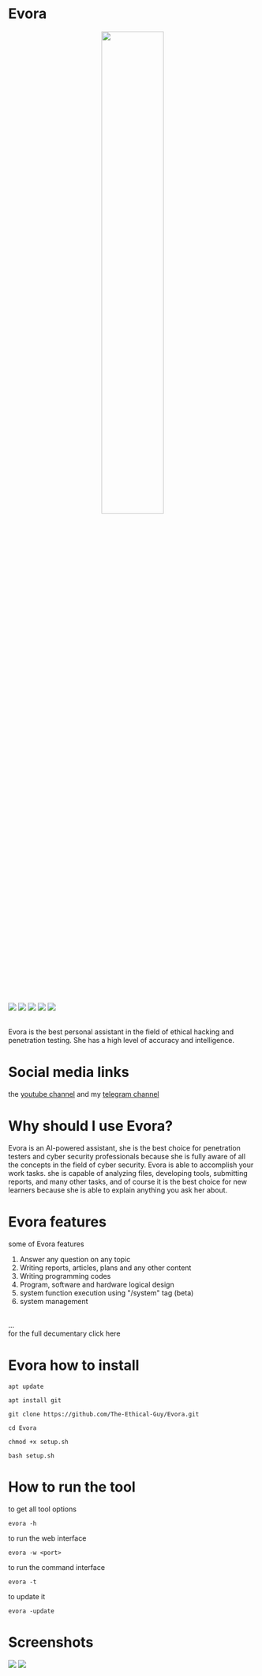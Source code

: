 # Evora
<p align="center">
  <img src="https://files.catbox.moe/851sck.png" width="50%">
</p>

![](https://img.shields.io/badge/category-ai_chatbot-blue)
![](https://img.shields.io/badge/version-V2.4-red)
![](https://img.shields.io/badge/IQ-470-purple)
![](https://img.shields.io/badge/status-active-green)
![](https://img.shields.io/badge/licens-GPLV3-white)



<br>
Evora is the best personal assistant in the field of ethical hacking and penetration testing. She has a high level of accuracy and intelligence.

 
# Social media links
the <a href="https://www.youtube.com/@TheEthicalGuy">youtube channel</a> and my <a href="https://t.me/TheEthicalGuy">telegram channel</a>

 
# Why should I use Evora?
Evora is an AI-powered assistant, she is the best choice for penetration testers and cyber security professionals because she is fully aware of all the concepts in the field of cyber security. Evora is able to accomplish your work tasks. she is capable of analyzing files, developing tools, submitting reports, and many other tasks, and of course it is the best choice for new learners because she is able to explain anything you ask her about.


# Evora features
some of Evora features
1) Answer any question on any topic
2) Writing reports, articles, plans and any other content
3) Writing programming codes
4) Program, software and hardware logical design
5) system function execution using "/system" tag (beta)
6) system management
<br>
   ...
<br>
for the full decumentary click here

# Evora how to install

```
apt update
```
```
apt install git
```
```
git clone https://github.com/The-Ethical-Guy/Evora.git
```
```
cd Evora
```
```
chmod +x setup.sh
```
```
bash setup.sh
```

# How to run the tool
to get all tool options
```
evora -h 
```
to run the web interface
```
evora -w <port> 
```
to run the command interface
```
evora -t 
```
to update it
```
evora -update
```
# Screenshots
![](https://files.catbox.moe/xlz760.png)
![](https://files.catbox.moe/ot7d5a.png)


